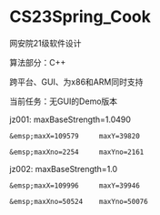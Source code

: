 # CS23Spring_Cook
网安院21级软件设计

算法部分：C++

跨平台、GUI、为x86和ARM同时支持

当前任务：无GUI的Demo版本

jz001: maxBaseStrength=1.0490 

    &emsp;maxX=109579     maxY=39820 

    &emsp;maxXno=2254     maxYno=2161 

jz002: maxBaseStrength=1.0 

    &emsp;maxX=109996     maxY=39946 

    &emsp;maxXno=50524    maxYno=50076 